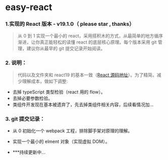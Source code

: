 # easy-react

### 1.实现的 React 版本 - v19.1.0（ please star , thanks）

> 从 0 到 1 实现一个最小的 react，采用搭积木的方式，从最简单的地方循序渐进，让你真正能轻松的读懂 react 的底层核心原理。每个版本采用 git 管理，建议你从最早的 git 提交记录开始阅读。

### 2. 说明：

> 代码以及文件夹和 react19 的基本一致（[React 源码地址](https://github.com/facebook/react)）。为了精简，减少理解成本，做如下调整:

- 去掉 typeScript 类型检验（react 用的 flow）。
- 去掉必要参数检验。
- 类组件开发现在基本被遗弃了，先去掉类组件相关内容，后续看情况加...

### 3. git 提交记录：

- 从 0 初始化一个 webpack 工程，排除脚手架对原理的理解。
- 实现一个最小的 elment 对象（实现虚拟 DOM）。

- \*\*\*持续更新中...
